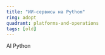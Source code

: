 ```yaml
---
title: "ИИ-сервисы на Python"
ring: adopt
quadrant: platforms-and-operations
tags: [old]
---
```


AI Python
